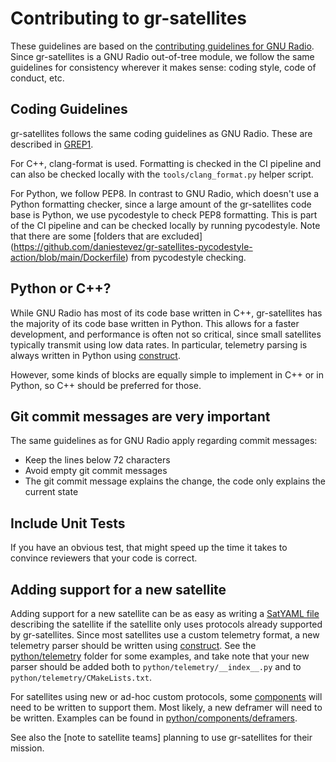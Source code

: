 # Contributing to gr-satellites

These guidelines are based on the [contributing guidelines for GNU
Radio](https://github.com/gnuradio/gnuradio/blob/main/CONTRIBUTING.md). Since
gr-satellites is a GNU Radio out-of-tree module, we follow the same guidelines
for consistency wherever it makes sense: coding style, code of conduct, etc.

## Coding Guidelines

gr-satellites follows the same coding guidelines as GNU Radio. These are
described in [GREP1][grep1].

For C++, clang-format is used. Formatting is checked in the CI pipeline and
can also be checked locally with the `tools/clang_format.py` helper script.

For Python, we follow PEP8. In contrast to GNU Radio, which doesn't use a Python
formatting checker, since a large amount of the gr-satellites code base is
Python, we use pycodestyle to check PEP8 formatting. This is part of the
CI pipeline and can be checked locally by running pycodestyle. Note that there
are some [folders that are excluded]
(https://github.com/daniestevez/gr-satellites-pycodestyle-action/blob/main/Dockerfile)
from pycodestyle checking.

## Python or C++?

While GNU Radio has most of its code base written in C++, gr-satellites has the
majority of its code base written in Python. This allows for a faster
development, and performance is often not so critical, since small satellites
typically transmit using low data rates. In particular, telemetry parsing is
always written in Python using [construct](https://construct.readthedocs.io/).

However, some kinds of blocks are equally simple to implement in C++ or in
Python, so C++ should be preferred for those.

## Git commit messages are very important

The same guidelines as for GNU Radio apply regarding commit messages:
- Keep the lines below 72 characters
- Avoid empty git commit messages
- The git commit message explains the change, the code only explains the current
  state

## Include Unit Tests

If you have an obvious test, that might speed up the time it takes to convince
reviewers that your code is correct.

## Adding support for a new satellite

Adding support for a new satellite can be as easy as writing a [SatYAML
file](https://gr-satellites.readthedocs.io/en/latest/satyaml.html) describing
the satellite if the satellite only uses protocols already supported by
gr-satellites. Since most satellites use a custom telemetry format, a new telemetry
parser should be written using
[construct](https://construct.readthedocs.io/). See the
[python/telemetry](https://github.com/daniestevez/gr-satellites/tree/main/python/telemetry)
folder for some examples, and take note that your new parser should be added
both to `python/telemetry/__index__.py` and to
`python/telemetry/CMakeLists.txt`.

For satellites using new or ad-hoc custom protocols, some
[components](https://gr-satellites.readthedocs.io/en/latest/components.html)
will need to be written to support them. Most likely, a new deframer will need
to be written. Examples can be found in
[python/components/deframers](https://github.com/daniestevez/gr-satellites/tree/main/python/components/deframers).

See also the [note to satellite teams] planning to use gr-satellites for their
mission.

[grep1]: https://github.com/gnuradio/greps/blob/main/grep-0001-coding-guidelines.md
